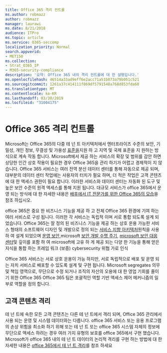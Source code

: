 ```yaml
---
title: Office 365 격리 컨트롤
ms.author: robmazz
author: robmazz
manager: laurawi
ms.date: 8/21/2018
audience: ITPro
ms.topic: article
ms.service: O365-seccomp
localization_priority: Normal
search.appverid:
- MET150
ms.collection:
- Strat_O365_IP
- M365-security-compliance
description: '요약: Office 365 내의 격리 컨트롤에 대 한 설명입니다.'
ms.openlocfilehash: 46514a33ad9eff6e2acc71a51b073a79b051c521
ms.sourcegitcommit: 1261a37c414111f869df5791548a768d853fda60
ms.translationtype: MT
ms.contentlocale: ko-KR
ms.lasthandoff: 03/30/2019
ms.locfileid: "31004175"
---
```

# <a name="office-365-isolation-controls"></a>Office 365 격리 컨트롤 

Microsoft는 Office 365의 다중 테 넌 트 아키텍처에서 엔터프라이즈 수준의 보안, 기밀성, 개인 정보, 무결성 및 가용성 [표준을](https://www.microsoft.com/TrustCenter/Compliance?service=Office#Icons)지원 하 고 지역 및 국제 표준을 지 원하는 방식으로 계속 작동 합니다. Microsoft에서 제공 하는 서비스의 확장 및 범위를 감안 하면 상당한 인간 상호 작용이 필요한 경우 Office 365을 관리 하기가 어렵고 경제적이 지 않습니다. Office 365 서비스는 여러 전역 분산 데이터 센터를 통해 자동으로 제공 되며, 대부분의 데이터 센터 작업에는 사용자의 터치가 필요 하며, 더 적은 작업은 고객 콘텐츠에 대 한 액세스 권한이 필요 합니다. 이러한 서비스와 데이터 센터는 자동화 된 도구 및 높은 보안 수준의 원격 액세스를 통해 지원 됩니다. 대규모 서비스가 office 365에서 운영 되는 방식에 대 한 자세한 내용은 [배후에서 IT 전문가를 위한 Office 365의 모습](https://channel9.msdn.com/Events/SharePoint-Conference/2014/SPC202)을 참조 하십시오.

office 365은 중요 한 비즈니스 기능을 제공 하 고 전체 Office 365 환경에 기여 하는 여러 서비스로 구성 됩니다. 이러한 각 서비스는 독립적 이며 서로 통합 되도록 설계 되었습니다. Office 365는 잘 정의 된 비즈니스 기능을 제공 하는 상호 운용 가능한 서비스 형태의 소프트웨어 디자인 및 개발으로 정의 되는 [서비스 지향 아키텍처](https://msdn.microsoft.com/library/aa480021.aspx)원칙을 사용 하 여 설계 되었으며 [운영 보안 ](http://www.microsoft.com/download/details.aspx?id=40872)microsoft [보안 개발 수명 주기](https://www.microsoft.com/sdl/default.aspx), [microsoft 보안 대응 센터](https://technet.microsoft.com/library/dn440717.aspx)및 깊이를 포함 하 여 microsoft에 고유 하 게 제공 되는 다양 한 기능을 통해 얻은 지식을 통합 하는 프레임 워크 (보증) cybersecurity 위협 가로 인식

Office 365 서비스는 서로 상호 운용이 가능 하지만, 서로 독립적으로 배포 및 운영 되는 자치 서비스로 배포할 수 있도록 설계 및 구현 됩니다. Microsoft segregates 의무 및 책임 영역으로, 무단으로 수정 되거나 조직의 자산의 오용에 대 한 영업 기회를 줄이기 위한 Office 365 Office 365 팀은 포괄적인 역할 기반 액세스 제어 메커니즘의 일부로 역할을 정의 합니다.

## <a name="customer-content-isolation"></a>고객 콘텐츠 격리
테 넌 트에 속한 모든 고객 콘텐츠는 다른 테 넌 트에서 격리 되며, Office 365 관리에서 사용 되는 운영 및 시스템 데이터와는 다릅니다. office 365 서비스 또는 응용 프로그램의 손상 위험을 최소화 하기 위해 또는 테 넌 트 또는 office 365 시스템 자체의 정보에 무단으로 액세스 하려는 경우 여러 가지 유형의 보호를 office 365에서 구현 했습니다. Microsoft가 office 365 내의 테 넌 트 데이터의 논리적 격리를 구현 하는 방법에 대 한 자세한 내용은 [office 365에서 테 넌 트 격리](office-365-tenant-isolation-overview.md)를 참조 하세요
